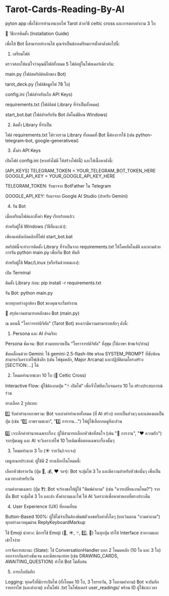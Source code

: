 # Tarot-Cards-Reading-By-AI
pyton app เพื่อใช้การทำนายแบบไพ่ Tarot ด้วยวิธี celtic cross และการตอบคำถาม 3 ใบ

🔧 วิธีการติดตั้ง (Installation Guide)

เพื่อให้ Bot นี้สามารถทำงานได้ คุณจำเป็นต้องเตรียมการตั้งค่าดังต่อไปนี้:

1. เตรียมไฟล์

ตรวจสอบให้แน่ใจว่าคุณมีไฟล์ทั้งหมด 5 ไฟล์อยู่ในโฟลเดอร์เดียวกัน:

main.py (ไฟล์สคริปต์หลักของ Bot)

tarot_deck.py (ไฟล์ข้อมูลไพ่ 78 ใบ)

config.ini (ไฟล์สำหรับเก็บ API Keys)

requirements.txt (ไฟล์ลิสต์ Library ที่จำเป็นทั้งหมด)

start_bot.bat (ไฟล์สำหรับรัน Bot อัตโนมัติบน Windows)

2. ติดตั้ง Library ที่จำเป็น

ไฟล์ requirements.txt ได้รวบรวม Library ทั้งหมดที่ Bot นี้ต้องการใช้ (เช่น python-telegram-bot, google-generativeai)

3. ตั้งค่า API Keys

เปิดไฟล์ config.ini (หากยังไม่มี ให้สร้างไฟล์นี้) และใส่เนื้อหาดังนี้:

[API_KEYS]
TELEGRAM_TOKEN = YOUR_TELEGRAM_BOT_TOKEN_HERE
GOOGLE_API_KEY = YOUR_GOOGLE_API_KEY_HERE


TELEGRAM_TOKEN: รับมาจาก BotFather ใน Telegram

GOOGLE_API_KEY: รับมาจาก Google AI Studio (สำหรับ Gemini)

4. รัน Bot

เมื่อเตรียมไฟล์และตั้งค่า Key เรียบร้อยแล้ว:

สำหรับผู้ใช้ Windows (วิธีที่แนะนำ):

เพียงแค่ดับเบิลคลิกที่ไฟล์ start_bot.bat

สคริปต์นี้จะทำการติดตั้ง Library ที่จำเป็นจาก requirements.txt ให้โดยอัตโนมัติ และตามด้วยการรัน python main.py เพื่อเริ่ม Bot ทันที

สำหรับผู้ใช้ Mac/Linux (หรือรันด้วยตนเอง):

เปิด Terminal

ติดตั้ง Library ก่อน: pip install -r requirements.txt

รัน Bot: python main.py

หากทุกอย่างถูกต้อง Bot ของคุณจะเริ่มทำงาน

🌟 สรุปความสามารถหลักของ Bot (main.py)

ณ ตอนนี้ "โหราจารย์ดิจิทัล" (Tarot Bot) ของเรามีความสามารถหลักๆ ดังนี้:

1. Persona และ AI อัจฉริยะ

Persona ชัดเจน: Bot สวมบทบาทเป็น "โหราจารย์ดิจิทัล" ที่สุขุม (ใช้ภาษา ข้าพเจ้า/ท่าน)

ขับเคลื่อนด้วย Gemini: ใช้ gemini-2.5-flash-lite พร้อม SYSTEM_PROMPT ที่ซับซ้อน สามารถวิเคราะห์ไพ่เชิงลึก (เช่น ไพ่ชุดหลัก, Major Arcana) และปฏิบัติตามโครงสร้าง [SECTION:...] ได้

2. โหมดทำนายชะตา 10 ใบ (🔮 Celtic Cross)

Interactive Flow: ผู้ใช้ต้องกดปุ่ม "🃏 เปิดไพ่" เพื่อจั่วไพ่ทีละใบจนครบ 10 ใบ สร้างประสบการณ์ร่วม

ทางเลือก 2 รูปแบบ:

1️⃣ รับคำทำนายภาพรวม: Bot จะแบ่งคำทำนายทั้งหมด (ที่ AI สร้าง) ออกเป็นส่วนๆ และแสดงผลเป็นปุ่ม (เช่น "1️⃣ ภาพรวมชะตา", "2️⃣ การงาน...") ให้ผู้ใช้เลือกกดดูทีละส่วน

2️⃣ เจาะลึกคำทำนายเฉพาะเรื่อง: ผู้ใช้สามารถเลือกหัวข้อที่สนใจ (เช่น "💼 การงาน", "❤️ ความรัก") จากปุ่มเมนู และ AI จะวิเคราะห์ไพ่ 10 ใบเดิมเพื่อตอบเฉพาะเรื่องนั้นๆ

3. โหมดทำนาย 3 ใบ (☀️ รายวัน/เจาะจง)

เมนูอเนกประสงค์: ผู้ใช้มี 2 ทางเลือกในโหมดนี้:

เลือกหัวข้อรายวัน (ปุ่ม 💼, 💰, ❤️ ฯลฯ): Bot จะสุ่มไพ่ 3 ใบ และตีความสำหรับหัวข้อนั้นๆ เพื่อเป็นแนวทางสำหรับวัน

ถามคำถามเฉพาะ (ปุ่ม ❓): Bot จะร้องขอให้ผู้ใช้ "พิมพ์คำถาม" (เช่น "ควรเปลี่ยนงานไหม?") จากนั้น Bot จะสุ่มไพ่ 3 ใบ และส่ง ทั้งคำถามและไพ่ ให้ AI วิเคราะห์เพื่อหาคำตอบที่ตรงประเด็น

4. User Experience (UX) ที่ยอดเยี่ยม

Button-Based 100%: ผู้ใช้ไม่จำเป็นต้องพิมพ์ตัวเลขหรือคำสั่งใดๆ (ยกเว้นตอน "ถามคำถาม") ทุกอย่างควบคุมผ่าน ReplyKeyboardMarkup

ใช้ Emoji นำทาง: มีการใช้ Emoji (🔮, ☀️, 🃏, 1️⃣, 💼) ในทุกปุ่ม ทำให้ Interface สวยงามและเข้าใจง่าย

การจัดการสถานะ (State): ใช้ ConversationHandler แยก 2 โหมดหลัก (10 ใบ และ 3 ใบ) ออกจากกันอย่างชัดเจน และมีสถานะย่อย (เช่น DRAWING_CARDS, AWAITING_QUESTION) ทำให้ Bot ไม่สับสน

5. การเก็บบันทึก

Logging: ทุกครั้งที่มีการเปิดไพ่ (ทั้งโหมด 10 ใบ, 3 ใบรายวัน, 3 ใบถามคำถาม) Bot จะบันทึกรายการไพ่ (และคำถาม) ลงในไฟล์ .txt ในโฟลเดอร์ user_readings/ พร้อม ID ผู้ใช้และเวลา

